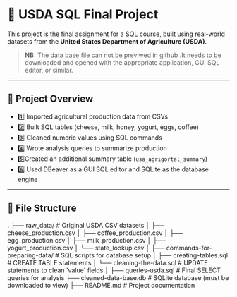 # 🧮 USDA SQL Final Project

This project is the final assignment for a SQL course, built using real-world datasets from the **United States Department of Agriculture (USDA)**. 
> **NB:** The data base file can not be previwed in github .It needs to be downloaded and opened with the appropriate application, GUI SQL editor, or similar.

---

## 📁 Project Overview

- 1️⃣ Imported agricultural production data from CSVs
- 2️⃣ Built SQL tables (cheese, milk, honey, yogurt, eggs, coffee)
- 3️⃣ Cleaned numeric values using SQL commands
- 4️⃣ Wrote analysis queries to summarize production
- 5️⃣Created an additional summary table (`usa_agrigortal_summary`)
- 6️⃣ Used DBeaver as a GUI SQL editor and SQLite as the database engine

---

## 📂 File Structure
.
├── raw_data/                        # Original USDA CSV datasets
│   ├── cheese_production.csv
│   ├── coffee_production.csv
│   ├── egg_production.csv
│   ├── milk_production.csv
│   ├── yogurt_production.csv
│   └── state_lookup.csv
│
├── commands-for-preparing-data/    # SQL scripts for database setup
│   ├── creating-tables.sql         # CREATE TABLE statements
│   └── cleaning-the-data.sql       # UPDATE statements to clean 'value' fields
│
├── queries-usda.sql                # Final SELECT queries for analysis
├── cleaned-data-base.db            # SQLite database (must be downloaded to view)
├── README.md                       # Project documentation


